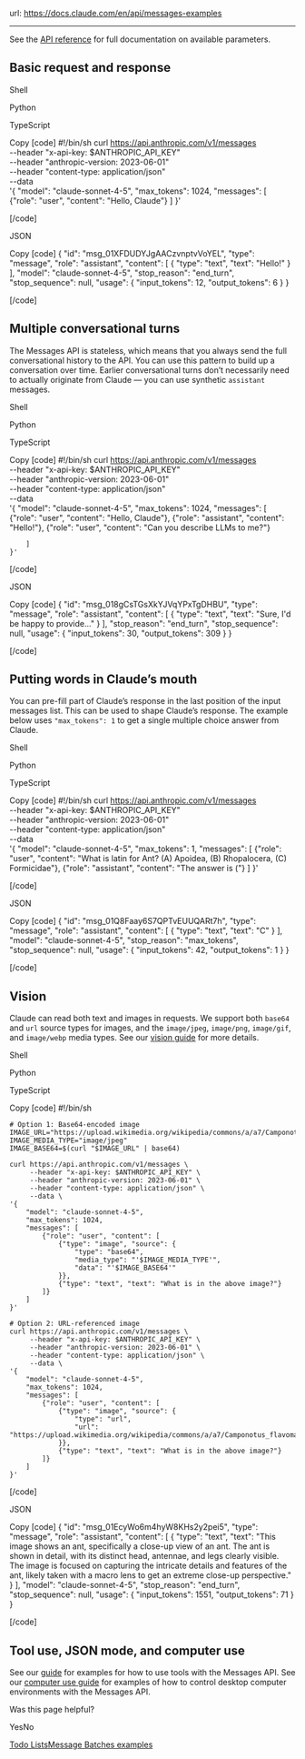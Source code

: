 url: https://docs.claude.com/en/api/messages-examples

---

See the [API reference](/en/api/messages) for full documentation on available parameters.

## Basic request and response

Shell

Python

TypeScript

Copy
[code]
    #!/bin/sh
    curl https://api.anthropic.com/v1/messages \
         --header "x-api-key: $ANTHROPIC_API_KEY" \
         --header "anthropic-version: 2023-06-01" \
         --header "content-type: application/json" \
         --data \
    '{
        "model": "claude-sonnet-4-5",
        "max_tokens": 1024,
        "messages": [
            {"role": "user", "content": "Hello, Claude"}
        ]
    }'

[/code]

JSON

Copy
[code]
    {
      "id": "msg_01XFDUDYJgAACzvnptvVoYEL",
      "type": "message",
      "role": "assistant",
      "content": [
        {
          "type": "text",
          "text": "Hello!"
        }
      ],
      "model": "claude-sonnet-4-5",
      "stop_reason": "end_turn",
      "stop_sequence": null,
      "usage": {
        "input_tokens": 12,
        "output_tokens": 6
      }
    }

[/code]

## Multiple conversational turns

The Messages API is stateless, which means that you always send the full conversational history to the API. You can use this pattern to build up a conversation over time. Earlier conversational turns don’t necessarily need to actually originate from Claude — you can use synthetic `assistant` messages.

Shell

Python

TypeScript

Copy
[code]
    #!/bin/sh
    curl https://api.anthropic.com/v1/messages \
         --header "x-api-key: $ANTHROPIC_API_KEY" \
         --header "anthropic-version: 2023-06-01" \
         --header "content-type: application/json" \
         --data \
    '{
        "model": "claude-sonnet-4-5",
        "max_tokens": 1024,
        "messages": [
            {"role": "user", "content": "Hello, Claude"},
            {"role": "assistant", "content": "Hello!"},
            {"role": "user", "content": "Can you describe LLMs to me?"}

        ]
    }'

[/code]

JSON

Copy
[code]
    {
        "id": "msg_018gCsTGsXkYJVqYPxTgDHBU",
        "type": "message",
        "role": "assistant",
        "content": [
            {
                "type": "text",
                "text": "Sure, I'd be happy to provide..."
            }
        ],
        "stop_reason": "end_turn",
        "stop_sequence": null,
        "usage": {
          "input_tokens": 30,
          "output_tokens": 309
        }
    }

[/code]

## Putting words in Claude’s mouth

You can pre-fill part of Claude’s response in the last position of the input messages list. This can be used to shape Claude’s response. The example below uses `"max_tokens": 1` to get a single multiple choice answer from Claude.

Shell

Python

TypeScript

Copy
[code]
    #!/bin/sh
    curl https://api.anthropic.com/v1/messages \
         --header "x-api-key: $ANTHROPIC_API_KEY" \
         --header "anthropic-version: 2023-06-01" \
         --header "content-type: application/json" \
         --data \
    '{
        "model": "claude-sonnet-4-5",
        "max_tokens": 1,
        "messages": [
            {"role": "user", "content": "What is latin for Ant? (A) Apoidea, (B) Rhopalocera, (C) Formicidae"},
            {"role": "assistant", "content": "The answer is ("}
        ]
    }'

[/code]

JSON

Copy
[code]
    {
      "id": "msg_01Q8Faay6S7QPTvEUUQARt7h",
      "type": "message",
      "role": "assistant",
      "content": [
        {
          "type": "text",
          "text": "C"
        }
      ],
      "model": "claude-sonnet-4-5",
      "stop_reason": "max_tokens",
      "stop_sequence": null,
      "usage": {
        "input_tokens": 42,
        "output_tokens": 1
      }
    }

[/code]

## Vision

Claude can read both text and images in requests. We support both `base64` and `url` source types for images, and the `image/jpeg`, `image/png`, `image/gif`, and `image/webp` media types. See our [vision guide](/en/docs/build-with-claude/vision) for more details.

Shell

Python

TypeScript

Copy
[code]
    #!/bin/sh

    # Option 1: Base64-encoded image
    IMAGE_URL="https://upload.wikimedia.org/wikipedia/commons/a/a7/Camponotus_flavomarginatus_ant.jpg"
    IMAGE_MEDIA_TYPE="image/jpeg"
    IMAGE_BASE64=$(curl "$IMAGE_URL" | base64)

    curl https://api.anthropic.com/v1/messages \
         --header "x-api-key: $ANTHROPIC_API_KEY" \
         --header "anthropic-version: 2023-06-01" \
         --header "content-type: application/json" \
         --data \
    '{
        "model": "claude-sonnet-4-5",
        "max_tokens": 1024,
        "messages": [
            {"role": "user", "content": [
                {"type": "image", "source": {
                    "type": "base64",
                    "media_type": "'$IMAGE_MEDIA_TYPE'",
                    "data": "'$IMAGE_BASE64'"
                }},
                {"type": "text", "text": "What is in the above image?"}
            ]}
        ]
    }'

    # Option 2: URL-referenced image
    curl https://api.anthropic.com/v1/messages \
         --header "x-api-key: $ANTHROPIC_API_KEY" \
         --header "anthropic-version: 2023-06-01" \
         --header "content-type: application/json" \
         --data \
    '{
        "model": "claude-sonnet-4-5",
        "max_tokens": 1024,
        "messages": [
            {"role": "user", "content": [
                {"type": "image", "source": {
                    "type": "url",
                    "url": "https://upload.wikimedia.org/wikipedia/commons/a/a7/Camponotus_flavomarginatus_ant.jpg"
                }},
                {"type": "text", "text": "What is in the above image?"}
            ]}
        ]
    }'

[/code]

JSON

Copy
[code]
    {
      "id": "msg_01EcyWo6m4hyW8KHs2y2pei5",
      "type": "message",
      "role": "assistant",
      "content": [
        {
          "type": "text",
          "text": "This image shows an ant, specifically a close-up view of an ant. The ant is shown in detail, with its distinct head, antennae, and legs clearly visible. The image is focused on capturing the intricate details and features of the ant, likely taken with a macro lens to get an extreme close-up perspective."
        }
      ],
      "model": "claude-sonnet-4-5",
      "stop_reason": "end_turn",
      "stop_sequence": null,
      "usage": {
        "input_tokens": 1551,
        "output_tokens": 71
      }
    }

[/code]

## Tool use, JSON mode, and computer use

See our [guide](/en/docs/agents-and-tools/tool-use/overview) for examples for how to use tools with the Messages API. See our [computer use guide](/en/docs/agents-and-tools/tool-use/computer-use-tool) for examples of how to control desktop computer environments with the Messages API.

Was this page helpful?

YesNo

[Todo Lists](/en/api/agent-sdk/todo-tracking)[Message Batches examples](/en/api/messages-batch-examples)
